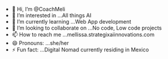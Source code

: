 - 👋 Hi, I’m @CoachMeli
- 👀 I’m interested in ...All things AI
- 🌱 I’m currently learning ...Web App development
- 💞️ I’m looking to collaborate on ...No code, Low code projects
- 📫 How to reach me ...mellissa.strategixaiinnovations.com
- 😄 Pronouns: ...she/her
- ⚡ Fun fact: ...Digital Nomad currently residing in Mexico

<!---
CoachMeli/CoachMeli is a ✨ special ✨ repository because its `README.md` (this file) appears on your GitHub profile.
You can click the Preview link to take a look at your changes.
--->
